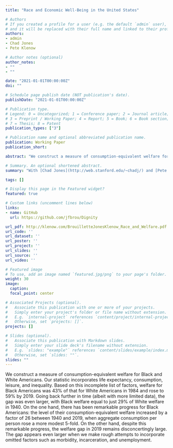 ```yaml
---
title: "Race and Economic Well-Being in the United States"

# Authors
# If you created a profile for a user (e.g. the default `admin` user), write the username (folder name) here
# and it will be replaced with their full name and linked to their profile.
authors:
- admin
- Chad Jones
- Pete Klenow

# Author notes (optional)
author_notes:
- ""
- ""

date: "2021-01-01T00:00:00Z"
doi: ""

# Schedule page publish date (NOT publication's date).
publishDate: "2021-01-01T00:00:00Z"

# Publication type.
# Legend: 0 = Uncategorized; 1 = Conference paper; 2 = Journal article;
# 3 = Preprint / Working Paper; 4 = Report; 5 = Book; 6 = Book section;
# 7 = Thesis; 8 = Patent
publication_types: ["3"]

# Publication name and optional abbreviated publication name.
publication: Working Paper
publication_short:

abstract: "We construct a measure of consumption-equivalent welfare for Black and White Americans. Our statistic incorporates life expectancy, consumption, leisure, and inequality. Based on this incomplete list of factors, welfare for Black Americans was 43% of that for White Americans in 1984 and rose to 59% by 2019. Going back further in time (albeit with more limited data), the gap was even larger, with Black welfare equal to just 29% of White welfare in 1940. On the one hand, there has been remarkable progress for Black Americans: the level of their consumption-equivalent welfare increased by a factor of 26 between 1940 and 2019, when aggregate consumption per person rose a more modest 5-fold. On the other hand, despite this remarkable progress, the welfare gap in 2019 remains disconcertingly large. The gap appears even larger when we make rough attempts to incorporate omitted factors such as morbidity, incarceration, and unemployment."

# Summary. An optional shortened abstract.
summary: "With [Chad Jones](http://web.stanford.edu/~chadj/) and [Pete Klenow](http://www.klenow.com/) \n\n We construct a measure of consumption-equivalent welfare for Black and White Americans. Our statistic incorporates life expectancy, consumption, leisure, and inequality. Based on this incomplete list of factors, welfare for Black Americans was 43% of that for White Americans in 1984 and rose to 59% by 2019. Going back further in time (albeit with more limited data), the gap was even larger, with Black welfare equal to just 29% of White welfare in 1940. On the one hand, there has been remarkable progress for Black Americans: the level of their consumption-equivalent welfare increased by a factor of 26 between 1940 and 2019, when aggregate consumption per person rose a more modest 5-fold. On the other hand, despite this remarkable progress, the welfare gap in 2019 remains disconcertingly large. The gap appears even larger when we make rough attempts to incorporate omitted factors such as morbidity, incarceration, and unemployment."

tags: []

# Display this page in the Featured widget?
featured: true

# Custom links (uncomment lines below)
links:
- name: GitHub
  url: https://github.com/jfbrou/Dignity

url_pdf: http://klenow.com/BrouilletteJonesKlenow_Race_and_Welfare.pdf
url_code: ''
url_dataset: ''
url_poster: ''
url_project: ''
url_slides: ''
url_source: ''
url_video: ''

# Featured image
# To use, add an image named `featured.jpg/png` to your page's folder.
weight: 30
image:
  caption:
  focal_point: center

# Associated Projects (optional).
#   Associate this publication with one or more of your projects.
#   Simply enter your project's folder or file name without extension.
#   E.g. `internal-project` references `content/project/internal-project/index.md`.
#   Otherwise, set `projects: []`.
projects: []

# Slides (optional).
#   Associate this publication with Markdown slides.
#   Simply enter your slide deck's filename without extension.
#   E.g. `slides: "example"` references `content/slides/example/index.md`.
#   Otherwise, set `slides: ""`.
slides: ""
---
```


We construct a measure of consumption-equivalent welfare for Black and White Americans. Our statistic incorporates life expectancy, consumption, leisure, and inequality. Based on this incomplete list of factors, welfare for Black Americans was 43% of that for White Americans in 1984 and rose to 59% by 2019. Going back further in time (albeit with more limited data), the gap was even larger, with Black welfare equal to just 29% of White welfare in 1940. On the one hand, there has been remarkable progress for Black Americans: the level of their consumption-equivalent welfare increased by a factor of 26 between 1940 and 2019, when aggregate consumption per person rose a more modest 5-fold. On the other hand, despite this remarkable progress, the welfare gap in 2019 remains disconcertingly large. The gap appears even larger when we make rough attempts to incorporate omitted factors such as morbidity, incarceration, and unemployment.
